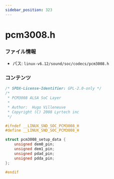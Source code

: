 ```yaml
---
sidebar_position: 323
---
```

# pcm3008.h

### ファイル情報

- パス: `linux-v6.12/sound/soc/codecs/pcm3008.h`

### コンテンツ

```h
/* SPDX-License-Identifier: GPL-2.0-only */
/*
 * PCM3008 ALSA SoC Layer
 *
 * Author:	Hugo Villeneuve
 * Copyright (C) 2008 Lyrtech inc
 */

#ifndef __LINUX_SND_SOC_PCM3008_H
#define __LINUX_SND_SOC_PCM3008_H

struct pcm3008_setup_data {
	unsigned dem0_pin;
	unsigned dem1_pin;
	unsigned pdad_pin;
	unsigned pdda_pin;
};

#endif

```
